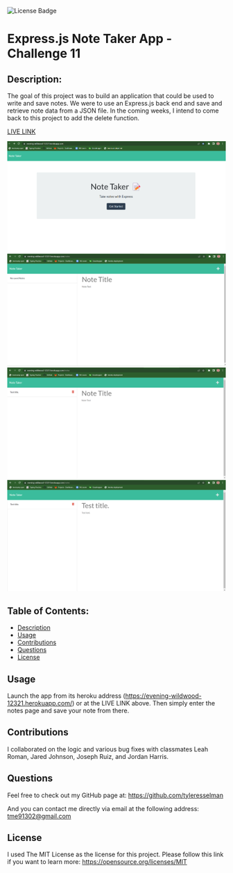 
  ![License Badge](https://img.shields.io/badge/License-MIT-yellow.svg)

  # Express.js Note Taker App - Challenge 11

  ## Description: 
  The goal of this project was to build an application that could be used to write and save notes. We were to use an Express.js back end and save and retrieve note data from a JSON file. In the coming weeks, I intend to come back to this project to add the delete function.

  [LIVE LINK](https://evening-wildwood-12321.herokuapp.com/)

  ![Screenshot](./assets/landingpage.png)
  ![Screenshot](./assets/notes%20page%20blank.png)
  ![Screenshot](./assets/test%20saved.png)
  ![Screenshot](./assets/test%20displayed.png)

  ## Table of Contents:
  - [Description](#description)
  - [Usage](#usage)
  - [Contributions](#contributions)
  - [Questions](#questions)
  - [License](#license)

  ## Usage
  Launch the app from its heroku address (https://evening-wildwood-12321.herokuapp.com/) or at the LIVE LINK above. Then simply enter the notes page and save your note from there.

  ## Contributions
  I collaborated on the logic and various bug fixes with classmates Leah Roman, Jared Johnson, Joseph Ruiz, and Jordan Harris. 

  ## Questions
  Feel free to check out my GitHub page at: 
   https://github.com/tyleresselman

  And you can contact me directly via email at the following address: 
   [tme91302@gmail.com](mailto:tme91302@gmail.com)

  ## License
  I used The MIT License as the license for this project. Please follow this link if you want to learn more: https://opensource.org/licenses/MIT
